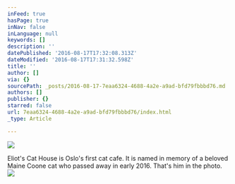 ```yaml
---
inFeed: true
hasPage: true
inNav: false
inLanguage: null
keywords: []
description: ''
datePublished: '2016-08-17T17:32:08.313Z'
dateModified: '2016-08-17T17:31:32.598Z'
title: ''
author: []
via: {}
sourcePath: _posts/2016-08-17-7eaa6324-4688-4a2e-a9ad-bfd79fbbbd76.md
authors: []
publisher: {}
starred: false
url: 7eaa6324-4688-4a2e-a9ad-bfd79fbbbd76/index.html
_type: Article

---
```

![](https://the-grid-user-content.s3-us-west-2.amazonaws.com/79340b1f-9656-4c45-b760-c62ea37ae380.png)

Eliot's Cat House is Oslo's first cat cafe. It is named in memory of a beloved Maine Coone cat who passed away in early 2016\. That's him in the photo.
![](https://the-grid-user-content.s3-us-west-2.amazonaws.com/4f15ca5e-8faa-4ac6-89c3-da08d6c31a71.jpg)